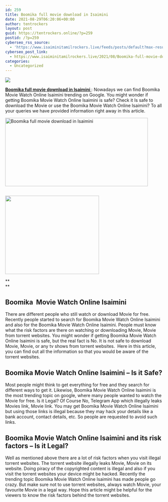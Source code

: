 ```yaml
---
id: 259
title: Boomika full movie download in Isaimini
date: 2021-08-29T06:20:06+00:00
author: tentrockers
layout: post
guid: https://tentrockers.online/?p=259
postid: /?p=259
cyberseo_rss_source:
  - 'https://www.isaiminitamilrockers.live/feeds/posts/default?max-results=150&start-index=1'
cyberseo_post_link:
  - https://www.isaiminitamilrockers.live/2021/08/Boomika-full-movie-download-in-Isaimini.html
categories:
  - Uncategorized
---
```

<div class="media_block">
  <img src="https://1.bp.blogspot.com/-jNRjl3xFbMs/YSHMQBTeAvI/AAAAAAAABJc/ytA73z4uguMkVp6JJ9_0CUDHI1aPljwQACLcBGAsYHQ/s72-w456-h218-c/188058_thumb_665.jpg" class="media_thumbnail" />
</div>

<meta content="Boomika full movie download in Isaimini&nbsp; : Nowadays we can find Boomika Movie Watch Online Isaimini trending on Google. You might wonder if ..." name="twitter:description" />

  


<center>
</center>

**[Boomika full movie download in Isaimini&nbsp;](https://www.tamilrockerz.online/boomika-full-movie-download-in-tamilrockers/)**: Nowadays we can find Boomika Movie Watch Online Isaimini trending on Google. You might wonder if getting Boomika Movie Watch Online Isaimini is safe? Check it Is safe to download the Movie or use the Boomika Movie Watch Online Isaimini? To all your queries we have provided information right away in this article.

<div class="separator">
  <a href="https://1.bp.blogspot.com/-jNRjl3xFbMs/YSHMQBTeAvI/AAAAAAAABJc/ytA73z4uguMkVp6JJ9_0CUDHI1aPljwQACLcBGAsYHQ/s665/188058_thumb_665.jpg" imageanchor="1"><img loading="lazy" alt="Boomika full movie download in Isaimini" border="0" data-original-height="452" data-original-width="665" height="218" src="https://1.bp.blogspot.com/-jNRjl3xFbMs/YSHMQBTeAvI/AAAAAAAABJc/ytA73z4uguMkVp6JJ9_0CUDHI1aPljwQACLcBGAsYHQ/w456-h218/188058_thumb_665.jpg" width="456" /></a>
</div>



## <div class="separator">
  <a href="https://www.tamilrockerz.online/boomika-full-movie-download-in-tamilrockers/" imageanchor="1"><img loading="lazy" border="0" data-original-height="250" data-original-width="300" height="250" src="https://1.bp.blogspot.com/-nfbzYVobUik/YMlpOerzdgI/AAAAAAAAA3Y/aAupsOUs_WMY6Lv7R1OtZhI6OqaRh-YAwCPcBGAYYCw/s0/e854879156f0849f3d27a89db88ed039.png" width="300" /></a>
</div>

**  
** </h2> 

## **Boomika&nbsp; Movie Watch Online Isaimini**

There are different people who still watch or download Movie for free. Recently people started to search for Boomika Movie Watch Online Isaimini and also for the Boomika Movie Watch Online Isaimini. People must know what the risk factors are there on watching or downloading Movie, Movie from torrent websites. You might wonder if getting Boomika Movie Watch Online Isaimini is safe, but the real fact is No. It is not safe to download Movie, Movie, or any tv shows from torrent websites.&nbsp; Here in this article, you can find out all the information so that you would be aware of the torrent websites.

## **Boomika Movie Watch Online Isaimini** **&#8211;** <span>Is it Safe?</span>

Most people might think to get everything for free and they search for different ways to get it. Likewise, Boomika Movie Watch Online Isaimini is the most trending topic on google, where many people wanted to watch the Movie for free. Is it Legal? Of Course No, Telegram App which illegally leaks Movies link, Movie link. You may get Boomika Movie Watch Online Isaimini but using those links is illegal because they may hack your details like a bank account, contact details, etc. So people are requested to avoid such links.

## **Boomika Movie Watch Online Isaimini and its risk factors** **&#8211; Is it Legal?**

Well as mentioned above there are a lot of risk factors when you visit illegal torrent websites. The torrent website illegally leaks Movie, Movie on its website. Doing piracy of the copyrighted content is illegal and also if you visit the torrent websites your device might be hacked. Recently the trending topic Boomika Movie Watch Online Isaimini has made people go crazy. But make sure not to use torrent websites, always watch Movie, your favourite Movie in a legal way. Hope this article might be helpful for the viewers to know the risk factors behind the torrent websites.

<center>
</center>